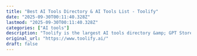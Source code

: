 ```yaml
---
title: "Best AI Tools Directory & AI Tools List - Toolify"
date: "2025-09-30T00:11:40.328Z"
lastmod: "2025-09-30T00:11:40.328Z"
categories: ["AI tools"]
description: "Toolify is the largest AI tools directory &amp; GPT Store Apps. Over 26600+ AI Websites and AI Tools. AI Tools list and GPTs Store Apps list are auto updated by ChatGPT."
original_url: "https://www.toolify.ai/"
draft: false
---
```

